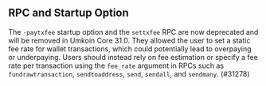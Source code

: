 RPC and Startup Option
---
The `-paytxfee` startup option and the `settxfee` RPC are now deprecated and will be removed in Umkoin Core 31.0. They allowed the user to set a static fee rate for wallet transactions, which could potentially lead to overpaying or underpaying. Users should instead rely on fee estimation or specify a fee rate per transaction using the `fee_rate` argument in RPCs such as `fundrawtransaction`, `sendtoaddress`, `send`, `sendall`, and `sendmany`. (#31278)
